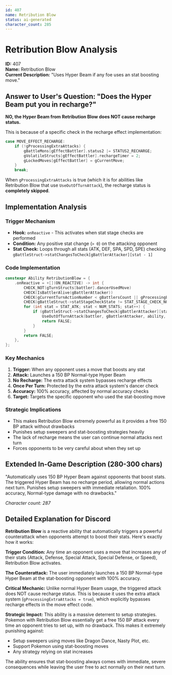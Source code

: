 ```yaml
---
id: 407
name: Retribution Blow
status: ai-generated
character_count: 285
---
```


# Retribution Blow Analysis

**ID:** 407  
**Name:** Retribution Blow  
**Current Description:** "Uses Hyper Beam if any foe uses an stat boosting move."

## Answer to User's Question: "Does the Hyper Beam put you in recharge?"

**NO, the Hyper Beam from Retribution Blow does NOT cause recharge status.**

This is because of a specific check in the recharge effect implementation:

```c
case MOVE_EFFECT_RECHARGE:
    if (!gProcessingExtraAttacks) {
        gBattleMons[gEffectBattler].status2 |= STATUS2_RECHARGE;
        gVolatileStructs[gEffectBattler].rechargeTimer = 2;
        gLockedMoves[gEffectBattler] = gCurrentMove;
    }
    break;
```

When `gProcessingExtraAttacks` is true (which it is for abilities like Retribution Blow that use `UseOutOfTurnAttack`), the recharge status is **completely skipped**.

## Implementation Analysis

### Trigger Mechanism
- **Hook:** `onReactive` - This activates when stat stage checks are performed
- **Condition:** Any positive stat change (`> 0`) on the attacking opponent
- **Stat Check:** Loops through all stats (ATK, DEF, SPA, SPD, SPE) checking `gBattleStruct->statChangesToCheck[gBattlerAttacker][stat - 1]`

### Code Implementation
```cpp
constexpr Ability RetributionBlow = {
    .onReactive = +[](ON_REACTIVE) -> int {
        CHECK_NOT(gTurnStructs[battler].dancerUsedMove)
        CHECK(IsBattlerAlive(gBattlerAttacker))
        CHECK(gCurrentTurnActionNumber < gBattlersCount || gProcessingExtraAttacks)
        CHECK(gBattleStruct->statStageCheckState != STAT_STAGE_CHECK_NOT_NEEDED)
        for (int stat = STAT_ATK; stat < NUM_STATS; stat++) {
            if (gBattleStruct->statChangesToCheck[gBattlerAttacker][stat - 1] > 0) {
                UseOutOfTurnAttack(battler, gBattlerAttacker, ability, MOVE_HYPER_BEAM, 0);
                return FALSE;
            }
        }
        return FALSE;
    },
};
```

### Key Mechanics
1. **Trigger:** When any opponent uses a move that boosts any stat
2. **Attack:** Launches a 150 BP Normal-type Hyper Beam 
3. **No Recharge:** The extra attack system bypasses recharge effects
4. **Once Per Turn:** Protected by the extra attack system's dancer check
5. **Accuracy:** 100% accuracy, affected by normal accuracy checks
6. **Target:** Targets the specific opponent who used the stat-boosting move

### Strategic Implications
- This makes Retribution Blow extremely powerful as it provides a free 150 BP attack without drawbacks
- Punishes setup sweepers and stat-boosting strategies heavily
- The lack of recharge means the user can continue normal attacks next turn
- Forces opponents to be very careful about when they set up

## Extended In-Game Description (280-300 chars)
"Automatically uses 150 BP Hyper Beam against opponents that boost stats. The triggered Hyper Beam has no recharge period, allowing normal actions next turn. Punishes setup sweepers with immediate retaliation. 100% accuracy, Normal-type damage with no drawbacks."

*Character count: 287*

## Detailed Explanation for Discord
**Retribution Blow** is a reactive ability that automatically triggers a powerful counterattack when opponents attempt to boost their stats. Here's exactly how it works:

**Trigger Condition:** Any time an opponent uses a move that increases any of their stats (Attack, Defense, Special Attack, Special Defense, or Speed), Retribution Blow activates.

**The Counterattack:** The user immediately launches a 150 BP Normal-type Hyper Beam at the stat-boosting opponent with 100% accuracy.

**Critical Mechanic:** Unlike normal Hyper Beam usage, the triggered attack does NOT cause recharge status. This is because it uses the extra attack system (`gProcessingExtraAttacks = true`), which explicitly bypasses recharge effects in the move effect code.

**Strategic Impact:** This ability is a massive deterrent to setup strategies. Pokemon with Retribution Blow essentially get a free 150 BP attack every time an opponent tries to set up, with no drawback. This makes it extremely punishing against:
- Setup sweepers using moves like Dragon Dance, Nasty Plot, etc.
- Support Pokemon using stat-boosting moves
- Any strategy relying on stat increases

The ability ensures that stat-boosting always comes with immediate, severe consequences while leaving the user free to act normally on their next turn.